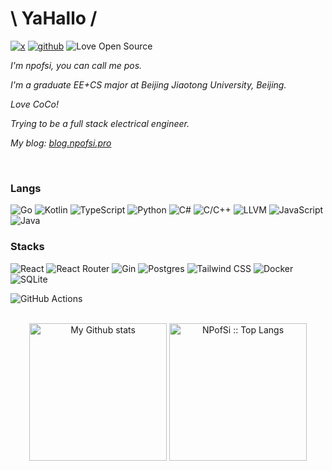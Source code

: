 # \ YaHallo /

<a href="https://twitter.com/npofsi"><img src="https://img.shields.io/badge/twitter-x?style=for-the-badge&logo=x&logoColor=white&color=%230f1419" alt="x"></a>
<a href="https://github.com/npofsi"><img src="https://img.shields.io/badge/github-black.svg?style=for-the-badge&logo=github&logoColor=black&labelColor=ffffff" alt="github"></a>
![Love Open Source](http://img.shields.io/badge/Open%20Source-%E2%9D%A4-green?style=for-the-badge)


<em>
I'm npofsi, you can call me pos.
  
I'm a graduate EE+CS major at Beijing Jiaotong University, Beijing.

Love CoCo!

Trying to be a full stack electrical engineer.

My blog: <a href="https://blog.npofsi.pro/">blog.npofsi.pro</a>
  
</em>

<br/>

<h3>Langs</h3>

![Go](https://img.shields.io/badge/go-%2300ADD8.svg?style=for-the-badge&logo=go&logoColor=white)
![Kotlin](https://img.shields.io/badge/Kotlin-7F52FF?style=for-the-badge&logo=Kotlin&logoColor=white)
![TypeScript](https://img.shields.io/badge/typescript-%23007ACC.svg?style=for-the-badge&logo=typescript&logoColor=white)
![Python](https://img.shields.io/badge/python-3670A0?style=for-the-badge&logo=python&logoColor=ffdd54)
![C#](https://img.shields.io/badge/C%23-239120?style=for-the-badge&logo=dotnet&logoColor=white)
![C/C++](https://img.shields.io/badge/-C/C++-lightpink?style=for-the-badge&logo=c&logoColor=black)
![LLVM](https://img.shields.io/badge/-LLVM-262D3A?style=for-the-badge&logo=llvm&logoColor=white)
![JavaScript](https://shields.io/badge/JavaScript-F7DF1E?style=for-the-badge&logo=JavaScript&logoColor=black)
![Java](https://img.shields.io/badge/Java-ED8B00?style=for-the-badge&logo=openjdk&logoColor=white)

<h3>Stacks</h3>

![React](https://img.shields.io/badge/react-%2320232a.svg?style=for-the-badge&logo=react&logoColor=%2361DAFB)
![React Router](https://img.shields.io/badge/-React%20Router-CA4245?style=for-the-badge&logo=react-router&logoColor=white)
![Gin](https://img.shields.io/badge/-Gin-008ECF?style=for-the-badge&logo=gin&logoColor=white)
![Postgres](https://img.shields.io/badge/postgres-%23316192.svg?style=for-the-badge&logo=postgresql&logoColor=white)
![Tailwind CSS](https://img.shields.io/badge/Tailwind_CSS-grey?style=for-the-badge&logo=tailwind-css&logoColor=38B2AC)
![Docker](https://img.shields.io/badge/docker-%230db7ed.svg?style=for-the-badge&logo=docker&logoColor=white)
![SQLite](https://img.shields.io/badge/SQLite-003B57?style=for-the-badge&logo=SQLite&logoColor=white)
<!-- ![PocketBase](https://img.shields.io/badge/pocketbase-%23b8dbe4.svg?style=for-the-badge&logo=Pocketbase&logoColor=black) -->
<!-- ![GitHub](https://img.shields.io/badge/github-%23121011.svg?style=for-the-badge&logo=github&logoColor=white) -->
![GitHub Actions](https://img.shields.io/badge/github%20actions-%232671E5.svg?style=for-the-badge&logo=githubactions&logoColor=white)
<!-- ![Kubernetes](https://img.shields.io/badge/kubernetes-%23326ce5.svg?style=for-the-badge&logo=kubernetes&logoColor=white) -->

<br/>

<div align="center">
    <img 
    src="https://github-readme-stats.vercel.app/api?username=npofsi&hide_border=true&rank_icon=percentile&show_icons=true&theme=transparent&show=reviews&count_private=true&role=OWNER,ORGANIZATION_MEMBER,COLLABORATOR"
    alt="My Github stats"
    height="220"
  />
    <a style="display:inline">
      <img 
        src="https://github-readme-stats.vercel.app/api/top-langs/?username=npofsi&langs_count=8&hide_border=true&layout=compact&rank_icon=percentile&show_icons=true&theme=transparent&show=reviews&count_private=true&role=OWNER,ORGANIZATION_MEMBER,COLLABORATOR"" alt="NPofSi :: Top Langs" 
        height="220"
      />
    </a>
</div>
</table>



<!-- <img align='left' src="https://github-readme-stats.vercel.app/api?username=npofsi&show_icons=true"></p> -->
<!--
**npofsi/npofsi** is a ✨ _special_ ✨ repository because its `README.md` (this file) appears on your GitHub profile.

Here are some ideas to get you started:

- 🔭 I’m currently working on ...
- 🌱 I’m currently learning ...
- 👯 I’m looking to collaborate on ...
- 🤔 I’m looking for help with ...
- 💬 Ask me about ...
- 📫 How to reach me: ...
- 😄 Pronouns: ...
- ⚡ Fun fact: ...
-->
